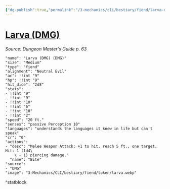 ```yaml
---
{"dg-publish":true,"permalink":"/3-mechanics/cli/bestiary/fiend/larva-dmg/","tags":["ttrpg-cli/compendium/src/5e/dmg","ttrpg-cli/monster/cr/0","ttrpg-cli/monster/size/medium","ttrpg-cli/monster/type/fiend"],"noteIcon":""}
---
```


# [Larva (DMG)](3-Mechanics\CLI\bestiary\fiend/larva-dmg.md)
*Source: Dungeon Master's Guide p. 63*  

```statblock
"name": "Larva (DMG) (DMG)"
"size": "Medium"
"type": "fiend"
"alignment": "Neutral Evil"
"ac": !!int "9"
"hp": !!int "9"
"hit_dice": "2d8"
"stats":
- !!int "9"
- !!int "9"
- !!int "10"
- !!int "6"
- !!int "10"
- !!int "2"
"speed": "20 ft."
"senses": "passive Perception 10"
"languages": "understands the languages it knew in life but can't speak"
"cr": "0"
"actions":
- "desc": "Melee Weapon Attack: +1 to hit, reach 5 ft., one target. Hit: 1 (1d4\
    \ - 1) piercing damage."
  "name": "Bite"
"source":
- "DMG"
"image": "3-Mechanics/CLI/bestiary/fiend/token/larva.webp"
```
^statblock